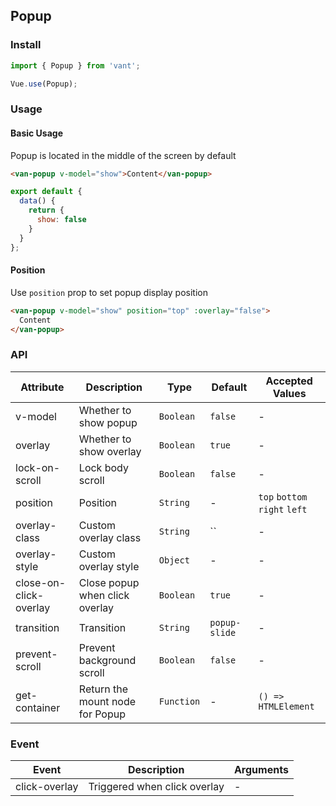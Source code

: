 ## Popup

### Install
``` javascript
import { Popup } from 'vant';

Vue.use(Popup);
```

### Usage

#### Basic Usage
Popup is located in the middle of the screen by default

```html
<van-popup v-model="show">Content</van-popup>
```

```javascript
export default {
  data() {
    return {
      show: false
    }
  }
};
```

#### Position
Use `position` prop to set popup display position

```html
<van-popup v-model="show" position="top" :overlay="false">
  Content
</van-popup>
```

### API

| Attribute | Description | Type | Default | Accepted Values |
|-----------|-----------|-----------|-------------|-------------|
| v-model | Whether to show popup | `Boolean` | `false` | - |
| overlay | Whether to show overlay | `Boolean` | `true` | - |
| lock-on-scroll | Lock body scroll | `Boolean` | `false` | - |
| position | Position | `String` | - | `top` `bottom` `right` `left` |
| overlay-class | Custom overlay class | `String` | `` | - |
| overlay-style | Custom overlay style | `Object` | - | - |
| close-on-click-overlay | Close popup when click overlay | `Boolean` | `true` | - |
| transition | Transition | `String` | `popup-slide` | - |
| prevent-scroll | Prevent background scroll | `Boolean` | `false` | - |
| get-container | Return the mount node for Popup | `Function` | - | `() => HTMLElement` |

### Event

| Event | Description | Arguments |
|-----------|-----------|-----------|
| click-overlay | Triggered when click overlay | - |
